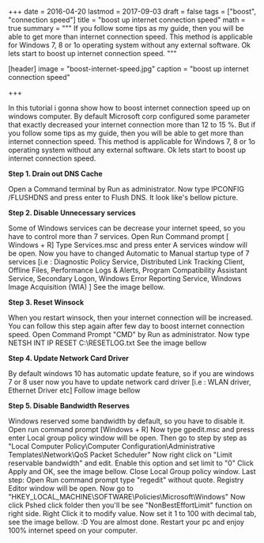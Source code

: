 +++
date = 2016-04-20
lastmod = 2017-09-03
draft = false
tags = ["boost", "connection speed"]
title = "boost up internet connection speed"
math = true
summary = """
If you follow some tips as my guide, then you will be able to get more than internet connection speed. This method is applicable for Windows 7, 8 or 1o operating system without any external software. Ok lets start to boost up internet connection speed. 
"""

[header]
image = "boost-internet-speed.jpg"
caption = "boost up internet connection speed"

+++

In this tutorial i gonna show how to boost internet connection speed up on windows computer. By default Microsoft corp configured some parameter that exactly decreased your internet connection more than 12 to 15 %. But if you follow some tips as my guide, then you will be able to get more than internet connection speed. This method is applicable for Windows 7, 8 or 1o operating system without any external software. Ok lets start to boost up internet connection speed.

**Step 1. Drain out DNS Cache**

Open a Command terminal by Run as administrator. Now type IPCONFIG /FLUSHDNS and press enter to Flush DNS. It look like's bellow picture.

**Step 2. Disable Unnecessary services**

Some of Windows services can be decrease your internet speed, so you have to control more than 7 services. Open Run Command prompt [ Windows + R] Type Services.msc and press enter A services window will be open. Now you have to changed Automatic to Manual startup type of 7 services [i.e : Diagnostic Policy Service, Distributed Link Tracking Client, Offline Files, Performance Logs & Alerts, Program Compatibility Assistant Service, Secondary Logon, Windows Error Reporting Service, Windows Image Acquisition (WIA) ] See the image bellow.

**Step 3. Reset Winsock**

When you restart winsock, then your internet connection will be increased. You can follow this step again after few day to boost internet connection speed. Open Command Prompt "CMD" by Run as administrator. Now type NETSH INT IP RESET C:\RESETLOG.txt See the image bellow

**Step 4. Update Network Card Driver**

By default windows 10 has automatic update feature, so if you are windows 7 or 8 user now you have to update network card driver [i.e : WLAN driver, Ethernet Driver etc] Follow image bellow

**Step 5. Disable Bandwidth Reserves**

Windows reserved some bandwidth by default, so you have to disable it. Open run command prompt [Windows + R] Now type gpedit.msc and press enter Local group policy window will be open. Then go to step by step as "Local Computer Policy\Computer Configuration\Administrative Templates\Network\QoS Packet Scheduler" Now right click on "Limit reservable bandwidth" and edit. Enable this option and set limit to "0" Click Apply and OK, see the image bellow. Close Local Group policy window.
Last step: Open Run command prompt type "regedit" without quote.
Registry Editor window will be open. Now go to "HKEY_LOCAL_MACHINE\SOFTWARE\Policies\Microsoft\Windows" Now click Pshed click folder then you'll be see "NonBestEffortLimit" function on right side. Right Click it to modify value. Now set it 1 to 100 with decimal tab, see the image bellow. :D You are almost done. Restart your pc and enjoy 100% internet speed on your computer.
